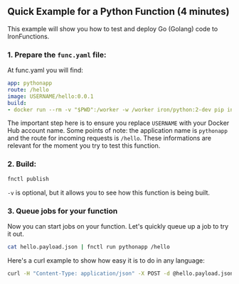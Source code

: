 ## Quick Example for a Python Function (4 minutes)

This example will show you how to test and deploy Go (Golang) code to IronFunctions.

### 1. Prepare the `func.yaml` file:

At func.yaml you will find:
```yml
app: pythonapp
route: /hello
image: USERNAME/hello:0.0.1
build:
- docker run --rm -v "$PWD":/worker -w /worker iron/python:2-dev pip install -t packages -r requirements.txt
```

The important step here is to ensure you replace `USERNAME` with your Docker Hub account name. Some points of note:
the application name is `pythonapp` and the route for incoming requests is `/hello`. These informations are relevant for
the moment you try to test this function.

### 2. Build:

```sh
fnctl publish
```

`-v` is optional, but it allows you to see how this function is being built.

### 3. Queue jobs for your function

Now you can start jobs on your function. Let's quickly queue up a job to try it out.

```sh
cat hello.payload.json | fnctl run pythonapp /hello
```

Here's a curl example to show how easy it is to do in any language:

```sh
curl -H "Content-Type: application/json" -X POST -d @hello.payload.json http://localhost:8080/r/pythonapp/hello
```
